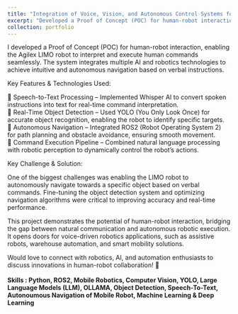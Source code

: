 ```yaml
---
title: "Integration of Voice, Vision, and Autonomous Control Systems for LIMO ROS2 Robot"
excerpt: "Developed a Proof of Concept (POC) for human-robot interaction using the Agilex LIMO robot. The system enables the robot to understand and execute human commands through speech-to-text (Whisper AI), real-time object detection (YOLO), and autonomous navigation (ROS2). The key challenge was achieving accurate navigation towards a specific object based on verbal instructions. This project showcases the potential of AI-driven robotics in intuitive human-robot interaction.<br /><br /><b>Skills : Python, ROS2, Mobile Robotics, Computer Vision, YOLO, Large Language Models (LLM), OLLAMA, Object Detection, Speech-To-Text, Autonoumous Navigation of Mobile Robot, Machine Learning & Deep Learning</b>"
collection: portfolio
---
```


I developed a Proof of Concept (POC) for human-robot interaction, enabling the Agilex LIMO robot to interpret and execute human commands seamlessly. The system integrates multiple AI and robotics technologies to achieve intuitive and autonomous navigation based on verbal instructions.<br />

Key Features & Technologies Used:<br />

🔹 Speech-to-Text Processing – Implemented Whisper AI to convert spoken instructions into text for real-time command interpretation.<br />
🔹 Real-Time Object Detection – Used YOLO (You Only Look Once) for accurate object recognition, enabling the robot to identify specific targets.<br />
🔹 Autonomous Navigation – Integrated ROS2 (Robot Operating System 2) for path planning and obstacle avoidance, ensuring smooth movement.<br />
🔹 Command Execution Pipeline – Combined natural language processing with robotic perception to dynamically control the robot’s actions.<br />

Key Challenge & Solution:<br />

One of the biggest challenges was enabling the LIMO robot to autonomously navigate towards a specific object based on verbal commands. Fine-tuning the object detection system and optimizing navigation algorithms were critical to improving accuracy and real-time performance.<br />

This project demonstrates the potential of human-robot interaction, bridging the gap between natural communication and autonomous robotic execution. It opens doors for voice-driven robotics applications, such as assistive robots, warehouse automation, and smart mobility solutions.<br />

Would love to connect with robotics, AI, and automation enthusiasts to discuss innovations in human-robot collaboration! 🚀 
<br /><br />
<b>Skills : Python, ROS2, Mobile Robotics, Computer Vision, YOLO, Large Language Models (LLM), OLLAMA, Object Detection, Speech-To-Text, Autonoumous Navigation of Mobile Robot, Machine Learning & Deep Learning</b>
